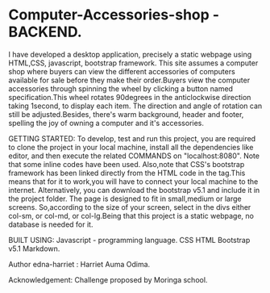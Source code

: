 # Computer-Accessories-shop - BACKEND.

I have developed a desktop application, precisely a static webpage using HTML,CSS, javascript, bootstrap framework. This site assumes a computer shop where buyers can view the different accessories of computers available for sale before they make their order.Buyers view the computer accessories through spinning the wheel by clicking a button named specification.This wheel rotates 90degrees in the anticlockwise direction taking 1second, to display each item. The direction and angle of rotation can still be adjusted.Besides, there's warm background, header and footer, spelling the joy of owning a computer and it's accessories.

GETTING STARTED:
To develop, test and run this project, you are required to clone the project in your local machine, install all the dependencies like editor, and then execute the related COMMANDS on "localhost:8080". Note that some inline codes have been used. Also,note that CSS's bootstrap framework has been linked directly from the HTML code in the <head>tag.This means that for it to work,you will have to connect your local machine to the internet. Alternatively, you can download the bootstrap v5.1 and include it in the project folder. The page is designed to fit in small,medium or large screens. So,according to the size of your screen, select in the divs either col-sm, or col-md, or col-lg.Being that this project is a static webpage, no database is needed for it. 

BUILT USING:
Javascript - programming language. 
CSS
HTML 
Bootstrap v5.1
Markdown. 

Author 
edna-harriet : Harriet Auma Odima. 

Acknowledgement:
Challenge proposed by Moringa school. 


